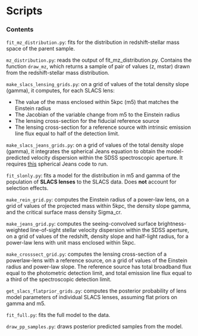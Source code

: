 # Scripts

### Contents

`fit_mz_distribution.py`: fits for the distribution in redshift-stellar mass space of the parent sample.

`mz_distribution.py`: reads the output of fit_mz_distribution.py. Contains the function `draw_mz`, which returns a sample of pair of values (z, mstar) drawn from the redshift-stellar mass distribution.

`make_slacs_lensing_grids.py`: on a grid of values of the total density slope (gamma), it computes, for each SLACS lens:

- The value of the mass enclosed within 5kpc (m5) that matches the Einstein radius
- The Jacobian of the variable change from m5 to the Einstein radius
- The lensing cross-section for the fiducial reference source
- The lensing cross-section for a reference source with intrinsic emission line flux equal to half of the detection limit.

`make_slacs_jeans_grids.py`: on a grid of values of the total density slope (gamma), it integrates the spherical Jeans equation to obtain the model-predicted velocity dispersion within the SDSS spectroscopic aperture. It requires [this](https://github.com/astrosonnen/spherical_jeans) spherical Jeans code to run.

`fit_slonly.py`: fits a model for the distribution in m5 and gamma of the population of **SLACS lenses** to the SLACS data. Does **not** account for selection effects.

`make_rein_grid.py`: computes the Einstein radius of a power-law lens, on a grid of values of the projected mass within 5kpc, the density slope gamma, and the critical surface mass density Sigma_cr.

`make_jeans_grid.py`: computes the seeing-convolved surface brightness-weighted line-of-sight stellar velocity dispersion within the SDSS aperture, on a grid of values of the redshift, density slope and half-light radius, for a power-law lens with unit mass enclosed within 5kpc.

`make_crosssect_grid.py`: computes the lensing cross-section of a powerlaw-lens with a reference source, on a grid of values of the Einstein radius and power-law slope. The reference source has total broadband flux equal to the photometric detection limit, and total emission line flux equal to a third of the spectroscopic detection limit.

`get_slacs_flatprior_grids.py`: computes the posterior probability of lens model parameters of individual SLACS lenses, assuming flat priors on gamma and m5.

`fit_full.py`: fits the full model to the data.

`draw_pp_samples.py`: draws posterior predicted samples from the model.

